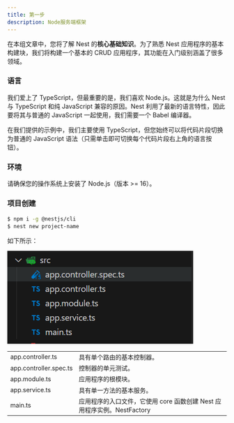 ```yaml
---
title: 第一步
description: Node服务端框架
---
```


在本组文章中，您将了解 Nest 的**核心基础知识**。为了熟悉 Nest 应用程序的基本构建块，我们将构建一个基本的 CRUD 应用程序，其功能在入门级别涵盖了很多领域。

### 语言

我们爱上了 TypeScript，但最重要的是，我们喜欢 Node.js。这就是为什么 Nest 与 TypeScript 和纯 JavaScript 兼容的原因。Nest 利用了最新的语言特性，因此要将其与普通的 JavaScript 一起使用，我们需要一个 Babel 编译器。

在我们提供的示例中，我们主要使用 TypeScript，但您始终可以将代码片段切换为普通的 JavaScript 语法（只需单击即可切换每个代码片段右上角的语言按钮）。

### 环境

请确保您的操作系统上安装了 Node.js（版本 >= 16）。

### 项目创建

```bash
$ npm i -g @nestjs/cli
$ nest new project-name
```

如下所示：

![alt text](image/1.png)

<table>
    <tr>
        <td>app.controller.ts</td><td>具有单个路由的基本控制器。</td>
    </tr>  
    <tr>
        <td>app.controller.spec.ts</td><td>控制器的单元测试。</td>
    </tr>  
    <tr>
        <td>app.module.ts</td><td>应用程序的根模块。</td>
    </tr>  
    <tr>
        <td>app.service.ts</td><td>具有单一方法的基本服务。</td>
    </tr>  
    <tr>
        <td>main.ts</td><td>应用程序的入口文件，它使用 core 函数创建 Nest 应用程序实例。NestFactory</td>
    </tr>
</table>
